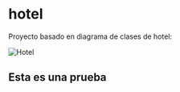 # hotel

Proyecto basado en diagrama de clases de hotel:

![Hotel](https://d2slcw3kip6qmk.cloudfront.net/marketing/pages/chart/class-diagram-for-hotel-management-system-UML/UML_class_diagram_hotel-949x683.PNG)

## Esta es una prueba